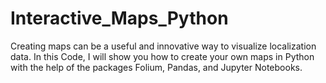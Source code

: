 # Interactive_Maps_Python
Creating maps can be a useful and innovative way to visualize localization data. In this Code, I will show you how to create your own maps in Python with the help of the packages Folium, Pandas, and Jupyter Notebooks.
